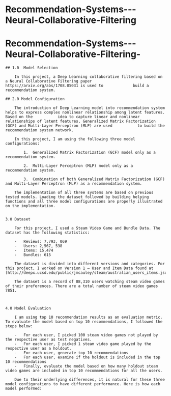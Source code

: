 # Recommendation-Systems---Neural-Collaborative-Filtering

# Recommendation-Systems---Neural-Collaborative-Filtering-


    ## 1.0	Model Selection

        In this project, a Deep Learning collaborative filtering based on a Neural Collaborative Filtering paper https://arxiv.org/abs/1708.05031 is used to             build a recommendation system.

    ## 2.0 Model Configuration

        The introduction of Deep Learning model into recommendation system helps to express complex nonlinear relationship among latent features. Based on the           idea to capture linear and nonlinear relationships of latent features, Generalized Matrix Factorization (GCF) and Multi-Layer Perceptron (MLP) are used           to build the recommendation system network.  

        In this project, I am using the following three model configurations:

            1.	Generalized Matrix Factorization (GCF) model only as a recommendation system.

            2.	Multi-Layer Perceptron (MLP) model only as a recommendation system. 

            3.	Combination of both Generalized Matrix Factorization (GCF) and Multi-Layer Perceptron (MLP) as a recommendation system. 

        The implementation of all three systems are based on previous tested models. Loading the dataset followed by building helping functions and all three model configurations are properly illustrated on the implementation.


    3.0 Dataset

	    For this project, I used a Steam Video Game and Bundle Data. The dataset has the following statistics: 

        -	Reviews: 7,793, 069 
        -	Users: 2,567, 538
        -	Items: 15,474
        -	Bundles: 615

        The dataset is divided into different versions and categories. For this project, I worked on Version 1 – User and Item Data found at         [http://deepx.ucsd.edu/public/jmcauley/steam/australian_users_items.json.gz].

        The dataset is a record of 88,310 users watching steam video games of their preferences. There are a total number of steam video games 7851. 



    4.0	Model Evaluation

        I am using top 10 recommendation results as an evaluation metric. To evaluate the model based on top 10 recommendations, I followed the steps below: 

        -	For each user, I picked 100 steam video games not played by the respective user as test negatives.
        -	For each user, I picked 1 steam video game played by the respective user as a holdout. 
        -	For each user, generate top 10 recommendations
        -	For each user, examine if the holdout is included in the top 10 recommendations
        -	Finally, evaluate the model based on how many holdout steam video games are included in top 10 recommendations for all the users. 

        Due to their underlying differences, it is natural for these three model configurations to have different performance. Here is how each model performed: 
